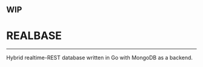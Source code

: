 ## WIP

# REALBASE
--------------
Hybrid realtime-REST database written in Go with MongoDB as a backend.
